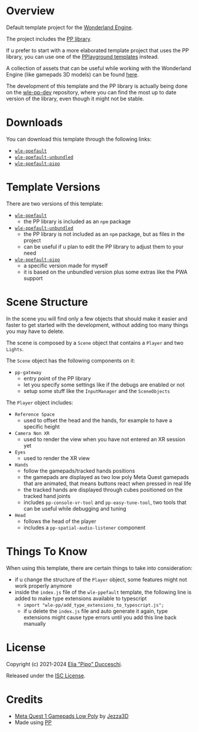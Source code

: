 # Overview

Default template project for the [Wonderland Engine](https://wonderlandengine.com/).

The project includes the [PP library](https://github.com/signorpipo/wle-pp).

If u prefer to start with a more elaborated template project that uses the PP library, you can use one of the [PPlayground templates](https://github.com/signorpipo/wle-pplaygrounds) instead.

A collection of assets that can be useful while working with the Wonderland Engine (like gamepads 3D models) can be found [here](https://github.com/signorpipo/wle-assets).

The development of this template and the PP library is actually being done on the [wle-pp-dev](https://github.com/signorpipo/wle-pp-dev) repository, where you can find the most up to date version of the library, even though it might not be stable.

# Downloads

You can download this template through the following links:
  - [`wle-ppefault`](https://github.com/signorpipo/wle-ppefault/releases/latest/download/wle_ppefault.zip)
  - [`wle-ppefault-unbundled`](https://github.com/signorpipo/wle-ppefault/releases/latest/download/wle_ppefault_unbundled.zip)
  - [`wle-ppefault-pipo`](https://github.com/signorpipo/wle-ppefault/releases/latest/download/wle_ppefault_pipo.zip)

# Template Versions

There are two versions of this template:
- [`wle-ppefault`](https://github.com/signorpipo/wle-ppefault/tree/main/wle_ppefault/wle_ppefault)
  - the PP library is included as an `npm` package
- [`wle-ppefault-unbundled`](https://github.com/signorpipo/wle-ppefault/tree/main/wle_ppefault/wle_ppefault_unbundled)
  - the PP library is not included as an `npm` package, but as files in the project
  - can be useful if u plan to edit the PP library to adjust them to your need
- [`wle-ppefault-pipo`](https://github.com/signorpipo/wle-ppefault/tree/main/wle_ppefault/wle_ppefault_pipo)
  - a specific version made for myself
  - it is based on the unbundled version plus some extras like the PWA support

# Scene Structure

In the scene you will find only a few objects that should make it easier and faster to get started with the development, without adding too many things you may have to delete.

The scene is composed by a `Scene` object that contains a `Player` and two `Lights`.

The `Scene` object has the following components on it:
- `pp-gateway`
  - entry point of the PP library
  - let you specify some settings like if the debugs are enabled or not
  - setup some stuff like the `InputManager` and the `SceneObjects`

The `Player` object includes:
- `Reference Space`
  - used to offset the head and the hands, for example to have a specific height
- `Camera Non XR`
  - used to render the view when you have not entered an XR session yet
- `Eyes`
  - used to render the XR view
- `Hands`
  - follow the gamepads/tracked hands positions
  - the gamepads are displayed as two low poly Meta Quest gamepads that are animated, that means buttons react when pressed in real life
  - the tracked hands are displayed through cubes positioned on the tracked hand joints
  - includes `pp-console-vr-tool` and `pp-easy-tune-tool`, two tools that can be useful while debugging and tuning
- `Head`
  - follows the head of the player
  - includes a `pp-spatial-audio-listener` component

# Things To Know

When using this template, there are certain things to take into consideration:
  - if u change the structure of the `Player` object, some features might not work properly anymore
  - inside the `index.js` file of the `wle-ppefault` template, the following line is added to make type extensions available to typescript
    - `import "wle-pp/add_type_extensions_to_typescript.js";`
    - if u delete the `index.js` file and auto generate it again, type extensions might cause type errors until you add this line back manually


# License

Copyright (c) 2021-2024 [Elia "Pipo" Ducceschi](https://signorpipo.itch.io/).

Released under the [ISC License](https://github.com/signorpipo/wle-ppefault/blob/main/LICENSE.md).

# Credits

- [Meta Quest 1 Gamepads Low Poly](https://github.com/signorpipo/wle-ppefault/blob/main/wle_ppefault/wle_ppefault/assets/models/pp/meta_quest_1_gamepads_credits_Jezza3D.fbx) by [Jezza3D](https://sketchfab.com/Jezza3D)
- Made using [PP](https://github.com/signorpipo/wle-pp)
